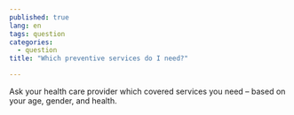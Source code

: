 ```yaml
---
published: true
lang: en
tags: question
categories:
  - question
title: "Which preventive services do I need?"

---
```


Ask your health care provider which covered services you need – based on your age, gender, and health.  
